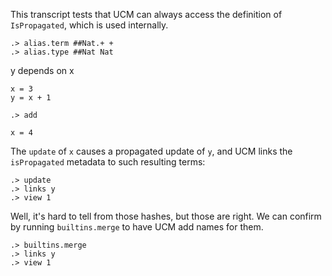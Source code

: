This transcript tests that UCM can always access the definition of 
`IsPropagated`, which is used internally.

```ucm:hide
.> alias.term ##Nat.+ +
.> alias.type ##Nat Nat
```

y depends on x
```unison
x = 3
y = x + 1
```

```ucm
.> add
```

```unison
x = 4
```

The `update` of `x` causes a propagated update of `y`, and UCM links the 
`isPropagated` metadata to such resulting terms:

```ucm
.> update
.> links y
.> view 1
```

Well, it's hard to tell from those hashes, but those are right.  We can confirm
by running `builtins.merge` to have UCM add names for them.

```ucm
.> builtins.merge
.> links y
.> view 1
```

